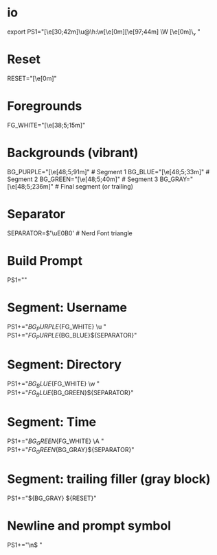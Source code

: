# io
export PS1="\[\e[30;42m\]\u@\h:\w\[\e[0m\]\[\e[97;44m\] \W \[\e[0m\]\ "


# Reset
RESET="\[\e[0m\]"

# Foregrounds
FG_WHITE="\[\e[38;5;15m\]"

# Backgrounds (vibrant)
BG_PURPLE="\[\e[48;5;91m\]"   # Segment 1
BG_BLUE="\[\e[48;5;33m\]"     # Segment 2
BG_GREEN="\[\e[48;5;40m\]"    # Segment 3
BG_GRAY="\[\e[48;5;236m\]"    # Final segment (or trailing)

# Separator
SEPARATOR=$'\uE0B0'  # Nerd Font triangle

# Build Prompt
PS1=""

# Segment: Username
PS1+="${BG_PURPLE}${FG_WHITE} \u "
PS1+="${FG_PURPLE}${BG_BLUE}${SEPARATOR}"

# Segment: Directory
PS1+="${BG_BLUE}${FG_WHITE} \w "
PS1+="${FG_BLUE}${BG_GREEN}${SEPARATOR}"

# Segment: Time
PS1+="${BG_GREEN}${FG_WHITE} \A "
PS1+="${FG_GREEN}${BG_GRAY}${SEPARATOR}"

# Segment: trailing filler (gray block)
PS1+="${BG_GRAY} ${RESET}"

# Newline and prompt symbol
PS1+="\n\$ "

